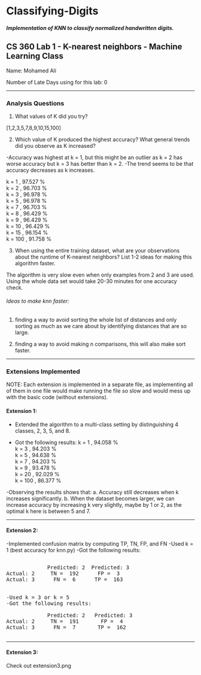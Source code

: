 # Classifying-Digits

##### Implementation of KNN to classify normalized handwritten digits.

## CS 360 Lab 1 - K-nearest neighbors - Machine Learning Class

Name: Mohamed Ali

Number of Late Days using for this lab: 0

---

### Analysis Questions

1. What values of K did you try?

[1,2,3,5,7,8,9,10,15,100]

2. Which value of K produced the highest accuracy? What general trends did you observe as K increased?

-Accuracy was highest at k = 1, but this might be an outlier as k = 2 has worse accuracy but k = 3 has better than k = 2.
-The trend seems to be that accuracy decreases as k increases.

k =  1 ,  97.527 %  
k =  2 ,  96.703 %  
k =  3 ,  96.978 %  
k =  5 ,  96.978 %  
k =  7 ,  96.703 %  
k =  8 ,  96.429 %  
k =  9 ,  96.429 %  
k =  10 ,  96.429 %  
k =  15 ,  96.154 %  
k =  100 ,  91.758 %  

3. When using the entire training dataset, what are your observations about the runtime of K-nearest neighbors? List 1-2 ideas for making this algorithm faster.

The algorithm is very slow even when only examples from 2 and 3 are used. 
Using the whole data set would take 20-30 minutes for one accuracy check.

###### Ideas to make knn faster:

1. finding a way to avoid sorting the whole list of distances and only sorting as much as we care about by identifying distances that are so large.

2. finding a way to avoid making n comparisons, this will also make sort faster.


---


### Extensions Implemented

NOTE: Each extension is implemented in a separate file, as implementing all of them in one file would make running the file so slow and would mess up with the basic code (without extensions).

#### Extension 1:

- Extended the algorithm to a multi-class setting by distinguishing 4 classes, 2, 3, 5, and 8.

- Got the following results:
k =  1 ,  94.058 %  
k =  3 ,  94.203 %  
k =  5 ,  94.638 %  
k =  7 ,  94.203 %  
k =  9 ,  93.478 %  
k =  20 ,  92.029 %  
k =  100 ,  86.377 %  

-Observing the results shows that:
  a. Accuracy still decreases when k increases significantly.
  b. When the dataset becomes larger, we can increase accuracy by increasing k very slightly, maybe by 1 or 2, as the optimal k here is between 5 and 7.

-------------------------------------------------------------------------------

#### Extension 2:

-Implemented confusion matrix by computing TP, TN, FP, and FN
-Used k = 1 (best accuracy for knn.py)
-Got the following results:

<pre>

             Predicted: 2  Predicted: 3
Actual: 2     TN =  192      FP =  3
Actual: 3      FN =  6      TP =  163


-Used k = 3 or k = 5
-Got the following results:

             Predicted: 2   Predicted: 3
Actual: 2     TN =  191       FP =  4
Actual: 3      FN =  7       TP =  162

</pre>

-------------------------------------------------------------------------------

#### Extension 3:

Check out extension3.png
